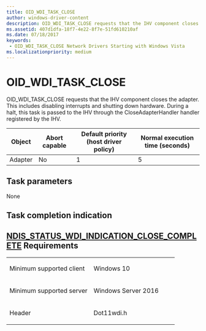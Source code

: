 ```yaml
---
title: OID_WDI_TASK_CLOSE
author: windows-driver-content
description: OID_WDI_TASK_CLOSE requests that the IHV component closes the adapter. This includes disabling interrupts and shutting down hardware. During a halt, this task is passed to the IHV through the CloseAdapterHandler handler registered by the IHV.
ms.assetid: 407d1dfa-18f7-4e22-8f7e-51fd610210af
ms.date: 07/18/2017
keywords:
 - OID_WDI_TASK_CLOSE Network Drivers Starting with Windows Vista
ms.localizationpriority: medium
---
```


# OID\_WDI\_TASK\_CLOSE


OID\_WDI\_TASK\_CLOSE requests that the IHV component closes the adapter. This includes disabling interrupts and shutting down hardware. During a halt, this task is passed to the IHV through the CloseAdapterHandler handler registered by the IHV.

| Object  | Abort capable | Default priority (host driver policy) | Normal execution time (seconds) |
|---------|---------------|---------------------------------------|---------------------------------|
| Adapter | No            | 1                                     | 5                               |

 

## Task parameters


None
## Task completion indication


[NDIS\_STATUS\_WDI\_INDICATION\_CLOSE\_COMPLETE](ndis-status-wdi-indication-close-complete.md)
Requirements
------------

<table>
<colgroup>
<col width="50%" />
<col width="50%" />
</colgroup>
<tbody>
<tr class="odd">
<td><p>Minimum supported client</p></td>
<td><p>Windows 10</p></td>
</tr>
<tr class="even">
<td><p>Minimum supported server</p></td>
<td><p>Windows Server 2016</p></td>
</tr>
<tr class="odd">
<td><p>Header</p></td>
<td>Dot11wdi.h</td>
</tr>
</tbody>
</table>

 

 




